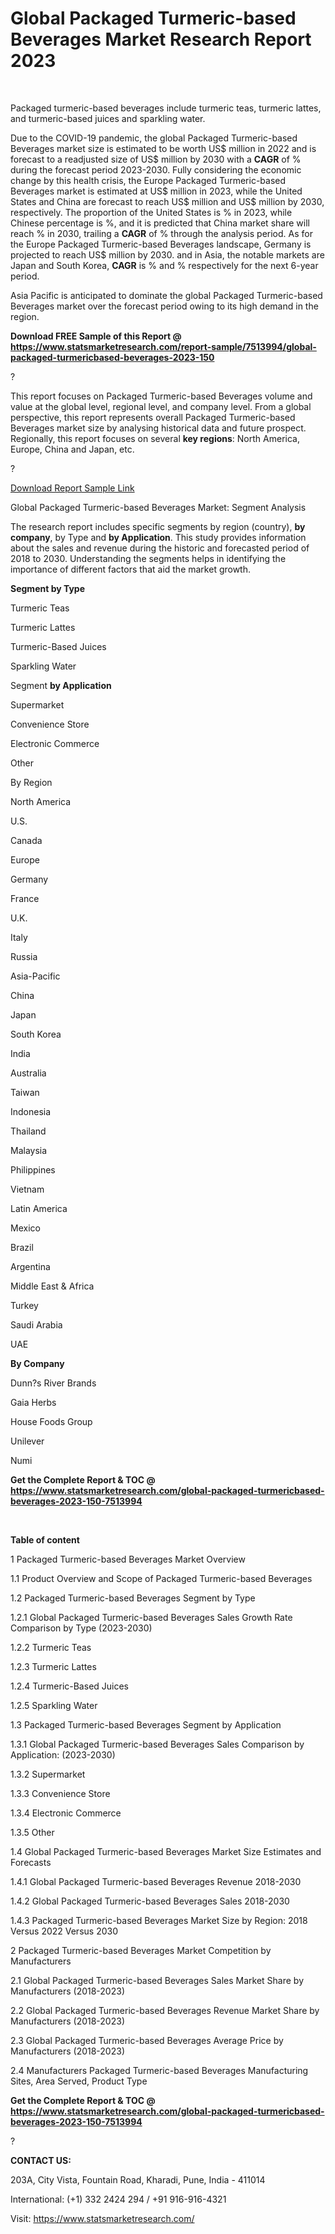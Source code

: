 <h1>Global Packaged Turmeric-based Beverages Market Research Report 2023</h1><br/><p>Packaged turmeric-based beverages include turmeric teas, turmeric lattes, and turmeric-based juices and sparkling water.</p>
 
 
 
 <p>Due to the COVID-19 pandemic, the global Packaged Turmeric-based Beverages market size is estimated to be worth US$ million in 2022 and is forecast to a readjusted size of US$ million by 2030 with a <strong>CAGR</strong> of % during the forecast period 2023-2030. Fully considering the economic change by this health crisis, the Europe Packaged Turmeric-based Beverages market is estimated at US$ million in 2023, while the United States and China are forecast to reach US$ million and US$ million by 2030, respectively. The proportion of the United States is % in 2023, while Chinese percentage is %, and it is predicted that China market share will reach % in 2030, trailing a <strong>CAGR</strong> of % through the analysis period. As for the Europe Packaged Turmeric-based Beverages landscape, Germany is projected to reach US$ million by 2030. and in Asia, the notable markets are Japan and South Korea, <strong>CAGR</strong> is % and % respectively for the next 6-year period.</p>
 
 
 
 <p>Asia Pacific is anticipated to dominate the global Packaged Turmeric-based Beverages market over the forecast period owing to its high demand in the region.</p>
 
 
 
 <div><b>Download FREE Sample of this Report @ <a href="https://www.statsmarketresearch.com/download-free-sample/7513994/global-packaged-turmericbased-beverages-2023-150">https://www.statsmarketresearch.com/report-sample/7513994/global-packaged-turmericbased-beverages-2023-150</a></b></div>
 
 
 
 <p>? </p>
 
 
 
 <p>This report focuses on Packaged Turmeric-based Beverages volume and value at the global level, regional level, and company level. From a global perspective, this report represents overall Packaged Turmeric-based Beverages market size by analysing historical data and future prospect. Regionally, this report focuses on several <strong>key regions</strong>: North America, Europe, China and Japan, etc.</p>
 
 
 
 <p>? </p>
 
 
 
 <p><a href="https://www.statsmarketresearch.com/download-free-sample/7513994/global-packaged-turmericbased-beverages-2023-150">Download Report Sample Link</a></p>
 
 
 
 <p>Global Packaged Turmeric-based Beverages Market: Segment Analysis</p>
 
 
 
 <p>The research report includes specific segments by region (country), <strong>by company</strong>, by Type and <strong>by Application</strong>. This study provides information about the sales and revenue during the historic and forecasted period of 2018 to 2030. Understanding the segments helps in identifying the importance of different factors that aid the market growth.</p>
 
 
 
 <p><strong>Segment by Type</strong></p>
 
 
 
 <p>Turmeric Teas</p>
 
 
 
 <p>Turmeric Lattes</p>
 
 
 
 <p>Turmeric-Based Juices</p>
 
 
 
 <p>Sparkling Water</p>
 
 
 
 <p>Segment <strong>by Application</strong></p>
 
 
 
 <p>Supermarket</p>
 
 
 
 <p>Convenience Store</p>
 
 
 
 <p>Electronic Commerce</p>
 
 
 
 <p>Other</p>
 
 
 
 <p>By Region</p>
 
 
 
 <p>North America</p>
 
 
 
 <p>U.S.</p>
 
 
 
 <p>Canada</p>
 
 
 
 <p>Europe</p>
 
 
 
 <p>Germany</p>
 
 
 
 <p>France</p>
 
 
 
 <p>U.K.</p>
 
 
 
 <p>Italy</p>
 
 
 
 <p>Russia</p>
 
 
 
 <p>Asia-Pacific</p>
 
 
 
 <p>China</p>
 
 
 
 <p>Japan</p>
 
 
 
 <p>South Korea</p>
 
 
 
 <p>India</p>
 
 
 
 <p>Australia</p>
 
 
 
 <p>Taiwan</p>
 
 
 
 <p>Indonesia</p>
 
 
 
 <p>Thailand</p>
 
 
 
 <p>Malaysia</p>
 
 
 
 <p>Philippines</p>
 
 
 
 <p>Vietnam</p>
 
 
 
 <p>Latin America</p>
 
 
 
 <p>Mexico</p>
 
 
 
 <p>Brazil</p>
 
 
 
 <p>Argentina</p>
 
 
 
 <p>Middle East & Africa</p>
 
 
 
 <p>Turkey</p>
 
 
 
 <p>Saudi Arabia</p>
 
 
 
 <p>UAE</p>
 
 
 
 <p><strong>By Company</strong></p>
 
 
 
 <p>Dunn?s River Brands</p>
 
 
 
 <p>Gaia Herbs</p>
 
 
 
 <p>House Foods Group</p>
 
 
 
 <p>Unilever</p>
 
 
 
 <p>Numi</p>
 
 
 
 <div><b>Get the Complete Report & TOC @ <a href="https://www.statsmarketresearch.com/global-packaged-turmericbased-beverages-2023-150-7513994">https://www.statsmarketresearch.com/global-packaged-turmericbased-beverages-2023-150-7513994</a></b></div>
 
 
 
 <p><br />
 
 <b>Table of content</b></p>
 
 
 
 <p>1 Packaged Turmeric-based Beverages Market Overview<br />
 
 1.1 Product Overview and Scope of Packaged Turmeric-based Beverages<br />
 
 1.2 Packaged Turmeric-based Beverages Segment by Type<br />
 
 1.2.1 Global Packaged Turmeric-based Beverages Sales Growth Rate Comparison by Type (2023-2030)<br />
 
 1.2.2 Turmeric Teas<br />
 
 1.2.3 Turmeric Lattes<br />
 
 1.2.4 Turmeric-Based Juices<br />
 
 1.2.5 Sparkling Water<br />
 
 1.3 Packaged Turmeric-based Beverages Segment by Application<br />
 
 1.3.1 Global Packaged Turmeric-based Beverages Sales Comparison by Application: (2023-2030)<br />
 
 1.3.2 Supermarket<br />
 
 1.3.3 Convenience Store<br />
 
 1.3.4 Electronic Commerce<br />
 
 1.3.5 Other<br />
 
 1.4 Global Packaged Turmeric-based Beverages Market Size Estimates and Forecasts<br />
 
 1.4.1 Global Packaged Turmeric-based Beverages Revenue 2018-2030<br />
 
 1.4.2 Global Packaged Turmeric-based Beverages Sales 2018-2030<br />
 
 1.4.3 Packaged Turmeric-based Beverages Market Size by Region: 2018 Versus 2022 Versus 2030<br />
 
 2 Packaged Turmeric-based Beverages Market Competition by Manufacturers<br />
 
 2.1 Global Packaged Turmeric-based Beverages Sales Market Share by Manufacturers (2018-2023)<br />
 
 2.2 Global Packaged Turmeric-based Beverages Revenue Market Share by Manufacturers (2018-2023)<br />
 
 2.3 Global Packaged Turmeric-based Beverages Average Price by Manufacturers (2018-2023)<br />
 
 2.4 Manufacturers Packaged Turmeric-based Beverages Manufacturing Sites, Area Served, Product Type</p>
 
 
 
 <div><b>Get the Complete Report & TOC @ <a href="https://www.statsmarketresearch.com/global-packaged-turmericbased-beverages-2023-150-7513994">https://www.statsmarketresearch.com/global-packaged-turmericbased-beverages-2023-150-7513994</a></b></div>
 
 
 
 <p>? </p>
 
 
 
 <p><b>CONTACT US:</b><br />
 
 203A, City Vista, Fountain Road, Kharadi, Pune, India - 411014<br />
 
 International: (+1) 332 2424 294 / +91 916-916-4321<br />
 
 Visit: <a href="https://www.statsmarketresearch.com/">https://www.statsmarketresearch.com/</a></p>